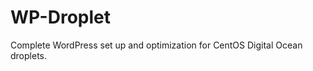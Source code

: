 WP-Droplet
==========

Complete WordPress set up and optimization for CentOS Digital Ocean droplets.
